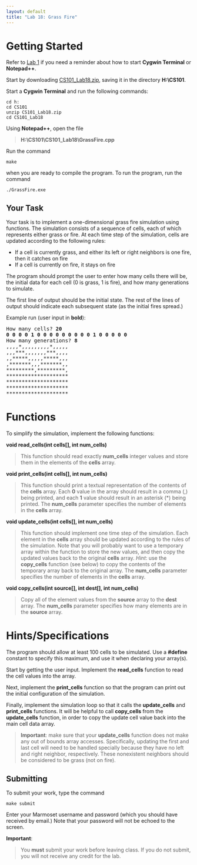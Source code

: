 ```yaml
---
layout: default
title: "Lab 18: Grass Fire"
---
```


Getting Started
===============

Refer to [Lab 1](lab01.html) if you need a reminder about how to start **Cygwin Terminal** or **Notepad++**.

Start by downloading [CS101\_Lab18.zip](CS101_Lab18.zip), saving it in the directory **H:\\CS101**.

Start a **Cygwin Terminal** and run the following commands:

    cd h:
    cd CS101
    unzip CS101_Lab18.zip
    cd CS101_Lab18

Using **Notepad++**, open the file

> **H:\\CS101\\CS101\_Lab18\\GrassFire.cpp**

Run the command

    make

when you are ready to compile the program. To run the program, run the command

    ./GrassFire.exe

Your Task
---------

Your task is to implement a one-dimensional grass fire simulation using functions. The simulation consists of a sequence of cells, each of which represents either grass or fire. At each time step of the simulation, cells are updated according to the following rules:

-   If a cell is currently grass, and either its left or right neighbors is one fire, then it catches on fire
-   If a cell is currently on fire, it stays on fire

The program should prompt the user to enter how many cells there will be, the initial data for each cell (0 is grass, 1 is fire), and how many generations to simulate.

The first line of output should be the initial state. The rest of the lines of output should indicate each subsequent state (as the initial fires spread.)

Example run (user input in **bold**):

<pre>
How many cells? <b>20</b>
<b>0 0 0 0 1 0 0 0 0 0 0 0 0 0 1 0 0 0 0 0</b>
How many generations? <b>8</b>
,,,,*,,,,,,,,,*,,,,,
,,,***,,,,,,,***,,,,
,,*****,,,,,*****,,,
,*******,,,*******,,
*********,*********,
********************
********************
********************
********************
</pre>

<!-- **** -->

Functions
=========

To simplify the simulation, implement the following functions:

**void read\_cells(int cells[], int num\_cells)**

> This function should read exactly **num\_cells** integer values and store them in the elements of the **cells** array.

**void print\_cells(int cells[], int num\_cells)**

> This function should print a textual representation of the contents of the **cells** array. Each **0** value in the array should result in a comma (,) being printed, and each **1** value should result in an asterisk (\*) being printed. The **num\_cells** parameter specifies the number of elements in the **cells** array.

**void update\_cells(int cells[], int num\_cells)**

> This function should implement one time step of the simulation. Each element in the **cells** array should be updated according to the rules of the simulation. Note that you will probably want to use a temporary array within the function to store the new values, and then copy the updated values back to the original **cells** array. *Hint*: use the **copy\_cells** function (see below) to copy the contents of the temporary array back to the original array. The **num\_cells** parameter specifies the number of elements in the **cells** array.

**void copy\_cells(int source[], int dest[], int num\_cells)**

> Copy all of the element values from the **source** array to the **dest** array. The **num\_cells** parameter specifies how many elements are in the **source** array.

Hints/Specifications
====================

The program should allow at least 100 cells to be simulated. Use a **\#define** constant to specify this maximum, and use it when declaring your array(s).

Start by getting the user input. Implement the **read\_cells** function to read the cell values into the array.

Next, implement the **print\_cells** function so that the program can print out the initial configuration of the simulation.

Finally, implement the simulation loop so that it calls the **update\_cells** and **print\_cells** functions. It will be helpful to call **copy\_cells** from the **update\_cells** function, in order to copy the update cell value back into the main cell data array.

> <div class="callout"> <b>Important</b>: make sure that your <b>update_cells</b> function does not make any out of bounds array accesses. Specifically, updating the first and last cell will need to be handled specially because they have no left and right neighbor, respectively. These nonexistent neighbors should be considered to be grass (not on fire). </div>

Submitting
----------

To submit your work, type the command

    make submit

Enter your Marmoset username and password (which you should have received by email.) Note that your password will not be echoed to the screen.

**Important**:

> You **must** submit your work before leaving class. If you do not submit, you will not receive any credit for the lab.
